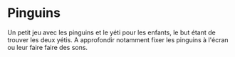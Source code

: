 # Pinguins

Un petit jeu avec les pinguins et le yéti pour les enfants, le but étant de trouver les deux yétis. A approfondir notamment fixer les pinguins à l'écran ou leur faire faire des sons.

